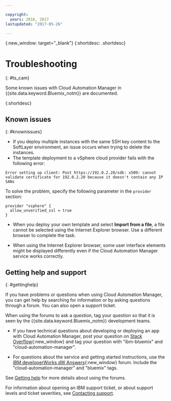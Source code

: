 ```yaml
---

copyright:
  years: 2016, 2017
lastupdated: "2017-05-26"

---
```

<!-- Copyright info and last updated date at top of file: REQUIRED
    The copyright and lastupdated info is YAML content that must occur at the top of the MD file, before attributes are listed.
    It must be --- surrounded by 3 dashes ---
    The value "years" can contain just one year or a two years separated by a comma. (years: 2014, 2016)
    The value "lastupdated" must be followed by a machine date in quotes in the following format: "YYYY-MM-DD"
    The value for "years" must be indented 2 spaces under "copyright", followed by "lastupdated" which should start on its own non-indented line.

-->

<!-- Common attributes used in the template are defined as follows: -->
{:new_window: target="_blank"}
{:shortdesc: .shortdesc}

# Troubleshooting
{: #ts_cam}
<!-- Provide an appropriate ID above -->


<!-- This is the template for troubleshooting topics when using just a single short topic.  -->

<!-- The short description section should include the service long name and "Bluemix" for search optimization. Example short descriptions: -->

<!-- When you have problems using <service_name> on {{site.data.keyword.Bluemix_notm}}, consider these techniques for troubleshooting and getting help.
OR -->
Some known issues with Cloud Automation Manager in {{site.data.keyword.Bluemix_notm}} are documented.

{:shortdesc}

<!-- Add a headings and paragraphs about troubleshooting for your service, or a list of known issues and workarounds. -->

## Known issues
{: #knownissues}

- If you deploy multiple instances with the same SSH key content to the SoftLayer environment, an issue occurs when trying to delete the instances.
- The template deployment to a vSphere cloud provider fails with the following error:
 ```
 Error setting up client: Post https://192.0.2.20/sdk: x509: cannot validate certificate for 192.0.2.20 because it doesn't contain any IP SANs
 ```
 To solve the problem, specify the following parameter in the `provider` section:
 ```
 provider "vsphere" {
   allow_unverified_ssl = true
 }
 ```
- When you deploy your own template and select **Import from a file**, a file cannot be selected using the Internet Explorer browser. Use a different browser to complete the task.

- When using the Internet Explorer browser, some user interface elements might be displayed differently even if the Cloud Automation Manager service works correctly.

<!-- ## <service_short_name> troubleshooting techniques
{: #tstechniques} -->

<!-- Add a heading and content for how to get help and support. Use this template for beta and GA services:  -->

## Getting help and support
{: #gettinghelp}

If you have problems or questions when using Cloud Automation Manager, you can get help by searching for information or by asking questions through a forum. You can also open a support ticket.

When using the forums to ask a question, tag your question so that it is seen by the {{site.data.keyword.Bluemix_notm}} development teams.
<!--Insert the appropriate Stack Overflow tag for your service for <service_keyword> in URL and text below:  -->
* If you have technical questions about developing or deploying an app with Cloud Automation Manager, post your question on [Stack Overflow](http://stackoverflow.com/search?q=cloud-automation-manager+ibm-bluemix){:new_window} and tag your question with "ibm-bluemix" and "cloud-automation-manager".
<!--Insert the appropriate dW Answers tag for your service for <service_keyword> in URL below:  -->
* For questions about the service and getting started instructions, use the [IBM developerWorks dW Answers](https://developer.ibm.com/answers/?smartspace=bluemix){:new_window} forum. Include the "cloud-automation-manager" and "bluemix" tags.

See [Getting help](https://www.{DomainName}/docs/support/index.html#getting-help) for more details about using the forums.

For information about opening an IBM support ticket, or about support levels and ticket severities, see [Contacting support](https://www.{DomainName}/docs/support/index.html#contacting-support).
